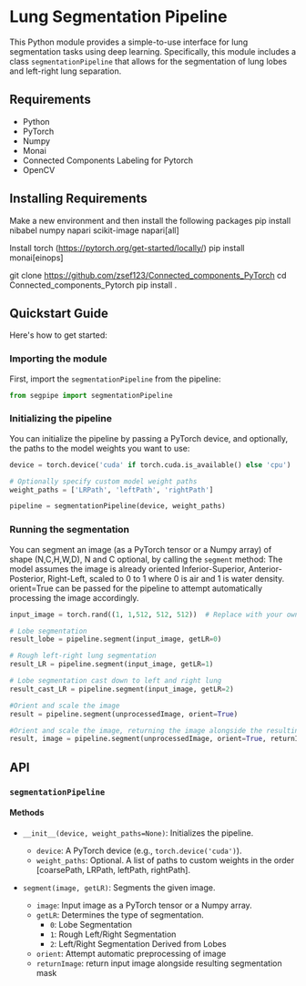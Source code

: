 # Lung Segmentation Pipeline

This Python module provides a simple-to-use interface for lung segmentation tasks using deep learning. Specifically, this module includes a class `segmentationPipeline` that allows for the segmentation of lung lobes and left-right lung separation.

## Requirements

- Python
- PyTorch
- Numpy
- Monai
- Connected Components Labeling for Pytorch
- OpenCV

## Installing Requirements
Make a new environment and then install the following packages
pip install nibabel numpy napari scikit-image napari[all]

Install torch (https://pytorch.org/get-started/locally/)
pip install monai[einops]

git clone https://github.com/zsef123/Connected_components_PyTorch
cd Connected_components_Pytorch
pip install .


## Quickstart Guide

Here's how to get started:

### Importing the module

First, import the `segmentationPipeline` from the pipeline:

```python
from segpipe import segmentationPipeline
```

### Initializing the pipeline

You can initialize the pipeline by passing a PyTorch device, and optionally, the paths to the model weights you want to use:

```python
device = torch.device('cuda' if torch.cuda.is_available() else 'cpu')

# Optionally specify custom model weight paths
weight_paths = ['LRPath', 'leftPath', 'rightPath']

pipeline = segmentationPipeline(device, weight_paths)
```

### Running the segmentation

You can segment an image (as a PyTorch tensor or a Numpy array) of shape (N,C,H,W,D), N and C optional,  by calling the `segment` method:
The model assumes the image is already oriented Inferior-Superior, Anterior-Posterior, Right-Left, scaled to 0 to 1 where 0 is air and 1 is water density.
orient=True can be passed for the pipeline to attempt automatically processing the image accordingly.  
```python
input_image = torch.rand((1, 1,512, 512, 512))  # Replace with your own image tensor

# Lobe segmentation
result_lobe = pipeline.segment(input_image, getLR=0)

# Rough left-right lung segmentation
result_LR = pipeline.segment(input_image, getLR=1)

# Lobe segmentation cast down to left and right lung
result_cast_LR = pipeline.segment(input_image, getLR=2)

#Orient and scale the image
result = pipeline.segment(unprocessedImage, orient=True)

#Orient and scale the image, returning the image alongside the resulting segmentation mask
result, image = pipeline.segment(unprocessedImage, orient=True, returnImage=True)
```


## API

### `segmentationPipeline`

#### Methods

- `__init__(device, weight_paths=None)`: Initializes the pipeline.
  - `device`: A PyTorch device (e.g., `torch.device('cuda')`).
  - `weight_paths`: Optional. A list of paths to custom weights in the order [coarsePath, LRPath, leftPath, rightPath].

- `segment(image, getLR)`: Segments the given image.
  - `image`: Input image as a PyTorch tensor or a Numpy array.
  - `getLR`: Determines the type of segmentation.
    - `0`: Lobe Segmentation
    - `1`: Rough Left/Right Segmentation
    - `2`: Left/Right Segmentation Derived from Lobes
  - `orient`: Attempt automatic preprocessing of image
  - `returnImage`: return input image alongside resulting segmentation mask